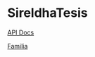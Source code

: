 # SireldhaTesis

<a href="https://documenter.getpostman.com/view/249745/sireldha/6Z3srmn">API Docs</a>


<a href="https://documenter.getpostman.com/view/249745/sireldhafamilia/6Z5PrsC">Familia</a>



